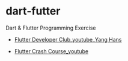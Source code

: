 # dart-futter
Dart  &amp; Flutter Programming Exercise

* [Flutter Developer Club_youtube_Yang Hans](https://www.youtube.com/channel/UCkaKnBrYdBh8Z4BFqscBgNA/featured)

* [Flutter Crash Course_youtube](https://www.youtube.com/channel/UCRCpzcQz-t2ueVihCIx5jDg)

